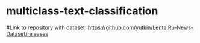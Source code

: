 # multiclass-text-classification
#Link to repository with dataset: https://github.com/yutkin/Lenta.Ru-News-Dataset/releases
